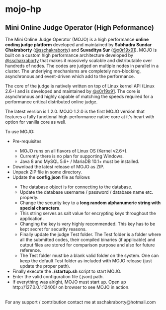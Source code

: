 # mojo-hp
## Mini Online Judge Operator (High Peformance)

The Mini Online Judge Operator (MOJO) is a high performance **online coding judge platform** developed and maintained by **Subhadra Sundar Chakraborty** (<a href="https://github.com/sschakraborty">@sschakraborty</a>) and **Suvaditya Sur** (<a href="https://github.com/x0r19x91">@x0r19x91</a>). MOJO is built on a custom high performance architecture developed by <a href="https://github.com/sschakraborty">@sschakraborty</a> that makes it massively scalable and distributable over hundreds of nodes. The codes are judged on multiple nodes in parallel in a cluster. The underlying mechanisms are completely non-blocking, asynchronous and event-driven which add to the performance.

The core of the judge is natively written on top of Linux kernel API (Linux 2.6+) and is developed and maintained by <a href="https://github.com/x0r19x91">@x0r19x91</a>. The core is asynchronous and highly capable of matching the speeds required for a performance critical distributed online judge.

The latest version is 1.2.0. MOJO 1.2.0 is the first MOJO version that features a fully functional high-performance native core at it's heart with option for vanilla core as well.


To use MOJO:
<ul>
	<li>Pre-requisites</li>
	<ul>
		<li>MOJO runs on all flavors of Linux OS (Kernel v2.6+).</li>
		<li>Currently there is no plan for supporting Windows.</li>
		<li>Java 8 and MySQL 5.6+ / MariaDB 10.1+ must be installed.</li>
	</ul>
	<li>Download the latest release of MOJO as ZIP.</li>
	<li>Unpack ZIP file in some directory.</li>
	<li>Update the <b>config.json</b> file as follows</li>
	<ul>
		<li>The database object is for connecting to the database.</li>
		<li>Update the database username / password / database name etc. properly.</li>
		<li>Change the security key to a <b>long random alphanumeric string with special characters</b>.</li>
		<li>This string serves as salt value for encrypting keys throughout the application.</li>
		<li>Changing the key is very highly recommended. This key has to be kept secret for security reasons.</li>
		<li>Finally update the judge Test folder. The Test folder is a folder where all the submitted codes, their compiled binaries (if applicable) and output files are stored for comparison purpose and also for future reference.</li>
		<li>The Test folder must be a blank valid folder on the system. One can keep the default Test folder as included with MOJO release (just update the proper path).</li>
	</ul>
	<li>Finally execute the <b>./startup.sh</b> script to start MOJO.</li>
	<li>Enter the valid configuration file (.json) path.</li>
	<li>If everything was alright, MOJO must start up. Open up http://127.0.0.1:12400/ on browser to see MOJO in action.</li>
</ul>

<br>
For any support / contribution contact me at sschakraborty@hotmail.com
